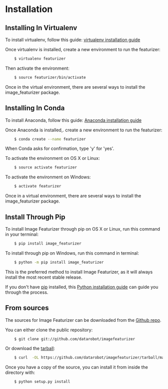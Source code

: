 Installation
============

Installing In Virtualenv
---------------------------------
To install virtualenv, follow this guide: [virtualenv installation guide](http://sourabhbajaj.com/mac-setup/Python/virtualenv.html)

Once virtualenv is installed, create a new environment to run the featurizer:

```bash
    $ virtualenv featurizer
```
Then activate the environment:

```bash
    $ source featurizer/bin/activate
```

Once in the virtual environment, there are several ways to install the
image_featurizer package.


Installing In Conda
-------------------
To install Anaconda, follow this guide: [Anaconda installation guide](https://docs.continuum.io/anaconda/install)

Once Anaconda is installed,. create a new environment to run the featurizer:

```bash
    $ conda create --name featurizer
```

When Conda asks for confirmation, type 'y' for 'yes'.

To activate the environment on OS X or Linux:

```bash
    $ source activate featurizer
```

To activate the environment on Windows:
```bash
    $ activate featurizer
```

Once in a virtual environment, there are several ways to install the
image_featurizer package.



Install Through Pip
-------------------

To install Image Featurizer through pip on OS X or Linux, run this command in your terminal:

```bash
    $ pip install image_featurizer
```
To install through pip on Windows, run this command in terminal:

```bash
    $ python -m pip install image_featurizer
```

This is the preferred method to install Image Featurizer, as it will always install the most recent stable release.

If you don't have [pip](https://pip.pypa.io) installed, this [Python installation guide](http://docs.python-guide.org/en/latest/starting/installation/) can guide you through the process.



From sources
------------

The sources for Image Featurizer can be downloaded from the [Github repo](https://github.com/datarobot/imagefeaturizer).

You can either clone the public repository:

```bash
    $ git clone git://github.com/datarobot/imagefeaturizer
```
Or download the [tarball](https://github.com/datarobot/imagefeaturizer/tarball/master):

```bash
    $ curl  -OL https://github.com/datarobot/imagefeaturizer/tarball/master
```

Once you have a copy of the source, you can install it from inside the directory with:

```bash
    $ python setup.py install
```
